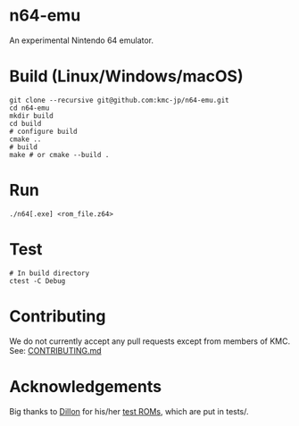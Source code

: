 # n64-emu
An experimental Nintendo 64 emulator.

# Build (Linux/Windows/macOS)

```
git clone --recursive git@github.com:kmc-jp/n64-emu.git
cd n64-emu
mkdir build
cd build
# configure build
cmake ..
# build
make # or cmake --build .
```

# Run

```
./n64[.exe] <rom_file.z64>
```

# Test

```
# In build directory
ctest -C Debug
```

# Contributing

We do not currently accept any pull requests except from members of KMC.
See: [CONTRIBUTING.md](CONTRIBUTING.md)


# Acknowledgements

Big thanks to [Dillon](https://github.com/Dillonb) for his/her [test ROMs](https://github.com/Dillonb/n64-tests), which are put in tests/.

